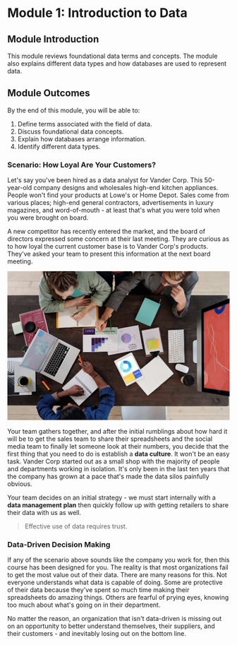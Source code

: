 # Module 1: Introduction to Data

## Module Introduction

This module reviews foundational data terms and concepts. The module also explains different data types and how databases are used to represent data.

## Module Outcomes

By the end of this module, you will be able to:

1. Define terms associated with the field of data.
1. Discuss foundational data concepts.
1. Explain how databases arrange information.
1. Identify different data types. 

### Scenario: How Loyal Are Your Customers?

Let's say you've been hired as a data analyst for Vander Corp. This 50-year-old company designs and wholesales high-end kitchen appliances. People won't find your products at Lowe's or Home Depot. Sales come from various places; high-end general contractors, advertisements in luxury magazines, and word-of-mouth - at least that's what you were told when you were brought on board.

A new competitor has recently entered the market, and the board of directors expressed some concern at their last meeting. They are curious as to how loyal the current customer base is to Vander Corp's products. They've asked your team to present this information at the next board meeting.

![Team collaborates over data and visualizations](assets/images/pexels-mikael-blomkvist-6476254.jpeg)

Your team gathers together, and after the initial rumblings about how hard it will be to get the sales team to share their spreadsheets and the social media team to finally let someone look at their numbers, you decide that the first thing that you need to do is establish a **data culture**. It won't be an easy task. Vander Corp started out as a small shop with the majority of people and departments working in isolation. It's only been in the last ten years that the company has grown at a pace that's made the data silos painfully obvious.

Your team decides on an initial strategy - we must start internally with a **data management plan** then quickly follow up with getting retailers to share their data with us as well.

> Effective use of data requires trust.

### Data-Driven Decision Making

If any of the scenario above sounds like the company you work for, then this course has been designed for you. The reality is that most organizations fail to get the most value out of their data. There are many reasons for this. Not everyone understands what data is capable of doing. Some are protective of their data because they've spent so much time making their spreadsheets do amazing things. Others are fearful of prying eyes, knowing too much about what's going on in their department.

No matter the reason, an organization that isn't data-driven is missing out on an opportunity to better understand themselves, their suppliers, and their customers - and inevitably losing out on the bottom line.
